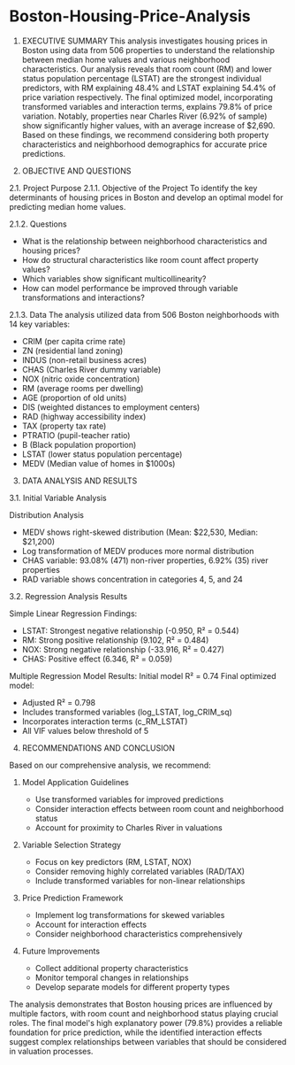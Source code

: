 # Boston-Housing-Price-Analysis


1. EXECUTIVE SUMMARY
This analysis investigates housing prices in Boston using data from 506 properties to understand the relationship between median home values and various neighborhood characteristics. Our analysis reveals that room count (RM) and lower status population percentage (LSTAT) are the strongest individual predictors, with RM explaining 48.4% and LSTAT explaining 54.4% of price variation respectively. The final optimized model, incorporating transformed variables and interaction terms, explains 79.8% of price variation. Notably, properties near Charles River (6.92% of sample) show significantly higher values, with an average increase of $2,690. Based on these findings, we recommend considering both property characteristics and neighborhood demographics for accurate price predictions.

2. OBJECTIVE AND QUESTIONS

2.1. Project Purpose
2.1.1. Objective of the Project
To identify the key determinants of housing prices in Boston and develop an optimal model for predicting median home values.

2.1.2. Questions
- What is the relationship between neighborhood characteristics and housing prices?
- How do structural characteristics like room count affect property values?
- Which variables show significant multicollinearity?
- How can model performance be improved through variable transformations and interactions?

2.1.3. Data
The analysis utilized data from 506 Boston neighborhoods with 14 key variables:
- CRIM (per capita crime rate)
- ZN (residential land zoning)
- INDUS (non-retail business acres)
- CHAS (Charles River dummy variable)
- NOX (nitric oxide concentration)
- RM (average rooms per dwelling)
- AGE (proportion of old units)
- DIS (weighted distances to employment centers)
- RAD (highway accessibility index)
- TAX (property tax rate)
- PTRATIO (pupil-teacher ratio)
- B (Black population proportion)
- LSTAT (lower status population percentage)
- MEDV (Median value of homes in $1000s)

3. DATA ANALYSIS AND RESULTS

3.1. Initial Variable Analysis

Distribution Analysis
- MEDV shows right-skewed distribution (Mean: $22,530, Median: $21,200)
- Log transformation of MEDV produces more normal distribution
- CHAS variable: 93.08% (471) non-river properties, 6.92% (35) river properties
- RAD variable shows concentration in categories 4, 5, and 24

3.2. Regression Analysis Results

Simple Linear Regression Findings:
- LSTAT: Strongest negative relationship (-0.950, R² = 0.544)
- RM: Strong positive relationship (9.102, R² = 0.484)
- NOX: Strong negative relationship (-33.916, R² = 0.427)
- CHAS: Positive effect (6.346, R² = 0.059)

Multiple Regression Model Results:
Initial model R² = 0.74
Final optimized model:
- Adjusted R² = 0.798
- Includes transformed variables (log_LSTAT, log_CRIM_sq)
- Incorporates interaction terms (c_RM_LSTAT)
- All VIF values below threshold of 5

4. RECOMMENDATIONS AND CONCLUSION

Based on our comprehensive analysis, we recommend:

1. Model Application Guidelines
   - Use transformed variables for improved predictions
   - Consider interaction effects between room count and neighborhood status
   - Account for proximity to Charles River in valuations

2. Variable Selection Strategy
   - Focus on key predictors (RM, LSTAT, NOX)
   - Consider removing highly correlated variables (RAD/TAX)
   - Include transformed variables for non-linear relationships

3. Price Prediction Framework
   - Implement log transformations for skewed variables
   - Account for interaction effects
   - Consider neighborhood characteristics comprehensively

4. Future Improvements
   - Collect additional property characteristics
   - Monitor temporal changes in relationships
   - Develop separate models for different property types

The analysis demonstrates that Boston housing prices are influenced by multiple factors, with room count and neighborhood status playing crucial roles. The final model's high explanatory power (79.8%) provides a reliable foundation for price prediction, while the identified interaction effects suggest complex relationships between variables that should be considered in valuation processes.

